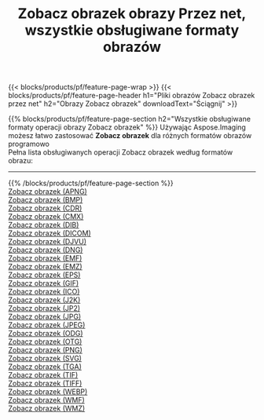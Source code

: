 ﻿---
title: Zobacz obrazek obrazy Przez net, wszystkie obsługiwane formaty obrazów 
weight: 3920
url: /pl/net/viewer 
lang: pl
langdirlevel: 2
locales: zh-hans,ja,it,ru,de,es,fr,nl,id,lt,pl,pt,vi,tr,ko,zh-hant,ar,hi,th,sv,cs,uk,he
description: Używając Aspose.Imaging możesz łatwo Zobacz obrazek obrazy Via net
---

{{< blocks/products/pf/feature-page-wrap >}}
{{< blocks/products/pf/feature-page-header h1="Pliki obrazów Zobacz obrazek przez net" h2="Obrazy Zobacz obrazek" downloadText="Ściągnij" >}}


{{% blocks/products/pf/feature-page-section  h2="Wszystkie obsługiwane formaty operacji obrazy Zobacz obrazek" %}}
Używając Aspose.Imaging możesz łatwo zastosować **Zobacz obrazek** dla różnych formatów obrazów programowo
<br/>
Pełna lista obsługiwanych operacji Zobacz obrazek według formatów obrazu:
<hr/>
{{% /blocks/products/pf/feature-page-section %}}
<div class="container-fluid productfamilypage bg-gray">
    <div class="convertypes bg-gray agp-content section">
        <div class="container">
		<div class="row other-converters">
		    <div class='col-md-2 other-converter remove-lp remove-rp'><a href="/imaging/pl/net/viewer/apng" >Zobacz obrazek (APNG)</a></div><div class='col-md-2 other-converter remove-lp remove-rp'><a href="/imaging/pl/net/viewer/bmp" >Zobacz obrazek (BMP)</a></div><div class='col-md-2 other-converter remove-lp remove-rp'><a href="/imaging/pl/net/viewer/cdr" >Zobacz obrazek (CDR)</a></div><div class='col-md-2 other-converter remove-lp remove-rp'><a href="/imaging/pl/net/viewer/cmx" >Zobacz obrazek (CMX)</a></div><div class='col-md-2 other-converter remove-lp remove-rp'><a href="/imaging/pl/net/viewer/dib" >Zobacz obrazek (DIB)</a></div><div class='col-md-2 other-converter remove-lp remove-rp'><a href="/imaging/pl/net/viewer/dicom" >Zobacz obrazek (DICOM)</a></div><div class='col-md-2 other-converter remove-lp remove-rp'><a href="/imaging/pl/net/viewer/djvu" >Zobacz obrazek (DJVU)</a></div><div class='col-md-2 other-converter remove-lp remove-rp'><a href="/imaging/pl/net/viewer/dng" >Zobacz obrazek (DNG)</a></div><div class='col-md-2 other-converter remove-lp remove-rp'><a href="/imaging/pl/net/viewer/emf" >Zobacz obrazek (EMF)</a></div><div class='col-md-2 other-converter remove-lp remove-rp'><a href="/imaging/pl/net/viewer/emz" >Zobacz obrazek (EMZ)</a></div><div class='col-md-2 other-converter remove-lp remove-rp'><a href="/imaging/pl/net/viewer/eps" >Zobacz obrazek (EPS)</a></div><div class='col-md-2 other-converter remove-lp remove-rp'><a href="/imaging/pl/net/viewer/gif" >Zobacz obrazek (GIF)</a></div><div class='col-md-2 other-converter remove-lp remove-rp'><a href="/imaging/pl/net/viewer/ico" >Zobacz obrazek (ICO)</a></div><div class='col-md-2 other-converter remove-lp remove-rp'><a href="/imaging/pl/net/viewer/j2k" >Zobacz obrazek (J2K)</a></div><div class='col-md-2 other-converter remove-lp remove-rp'><a href="/imaging/pl/net/viewer/jp2" >Zobacz obrazek (JP2)</a></div><div class='col-md-2 other-converter remove-lp remove-rp'><a href="/imaging/pl/net/viewer/jpg" >Zobacz obrazek (JPG)</a></div><div class='col-md-2 other-converter remove-lp remove-rp'><a href="/imaging/pl/net/viewer/jpeg" >Zobacz obrazek (JPEG)</a></div><div class='col-md-2 other-converter remove-lp remove-rp'><a href="/imaging/pl/net/viewer/odg" >Zobacz obrazek (ODG)</a></div><div class='col-md-2 other-converter remove-lp remove-rp'><a href="/imaging/pl/net/viewer/otg" >Zobacz obrazek (OTG)</a></div><div class='col-md-2 other-converter remove-lp remove-rp'><a href="/imaging/pl/net/viewer/png" >Zobacz obrazek (PNG)</a></div><div class='col-md-2 other-converter remove-lp remove-rp'><a href="/imaging/pl/net/viewer/svg" >Zobacz obrazek (SVG)</a></div><div class='col-md-2 other-converter remove-lp remove-rp'><a href="/imaging/pl/net/viewer/tga" >Zobacz obrazek (TGA)</a></div><div class='col-md-2 other-converter remove-lp remove-rp'><a href="/imaging/pl/net/viewer/tif" >Zobacz obrazek (TIF)</a></div><div class='col-md-2 other-converter remove-lp remove-rp'><a href="/imaging/pl/net/viewer/tiff" >Zobacz obrazek (TIFF)</a></div><div class='col-md-2 other-converter remove-lp remove-rp'><a href="/imaging/pl/net/viewer/webp" >Zobacz obrazek (WEBP)</a></div><div class='col-md-2 other-converter remove-lp remove-rp'><a href="/imaging/pl/net/viewer/wmf" >Zobacz obrazek (WMF)</a></div><div class='col-md-2 other-converter remove-lp remove-rp'><a href="/imaging/pl/net/viewer/wmz" >Zobacz obrazek (WMZ)</a></div>
                </div>
        </div>
    </div>
</div>
<br/>
